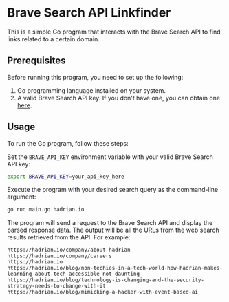 # Brave Search API Linkfinder

This is a simple Go program that interacts with the Brave Search API to find links related to a certain domain.

## Prerequisites

Before running this program, you need to set up the following:

1. Go programming language installed on your system.
2. A valid Brave Search API key. If you don't have one, you can obtain one [here](https://api.search.brave.com/app/keys).

## Usage

To run the Go program, follow these steps:

Set the `BRAVE_API_KEY` environment variable with your valid Brave Search API key:

```bash
export BRAVE_API_KEY=your_api_key_here
```

Execute the program with your desired search query as the command-line argument:
``` bash
go run main.go hadrian.io
```

The program will send a request to the Brave Search API and display the parsed response data. The output will be all the URLs from the web search results retrieved from the API. For example:

```
https://hadrian.io/company/about-hadrian
https://hadrian.io/company/careers
https://hadrian.io
https://hadrian.io/blog/non-techies-in-a-tech-world-how-hadrian-makes-learning-about-tech-accessible-not-daunting
https://hadrian.io/blog/technology-is-changing-and-the-security-strategy-needs-to-change-with-it
https://hadrian.io/blog/mimicking-a-hacker-with-event-based-ai
```